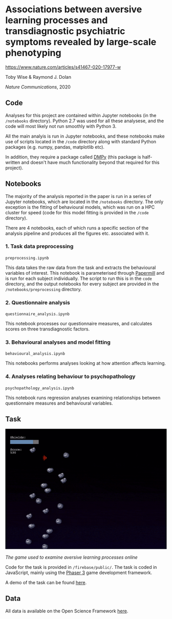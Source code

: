 
# **Associations between aversive learning processes and transdiagnostic psychiatric symptoms revealed by large-scale phenotyping**

https://www.nature.com/articles/s41467-020-17977-w

Toby Wise & Raymond J. Dolan

_Nature Communications_, 2020 


## Code

Analyses for this project are contained within Jupyter notebooks (in the `/notebooks` directory). Python 2.7 was used for all these analysese, and the code will most likely not run smoothly with Python 3.

All the main analyis is run in Jupyter notebooks, and these notebooks make use of scripts located in the `/code` directory along with standard Python packages (e.g. numpy, pandas, matplotlib etc).

In addition, they require a package called [DMPy](https://github.com/tobywise/DMpy/tree/baf71241a1ecff20a3908c99ec236e7a06c49474) (this package is half-written and doesn't have much functionality beyond that required for this project).

## Notebooks

The majority of the analysis reported in the paper is run in a series of Jupyter notebooks, which are located in the `/notebooks` directory. The only exception is the fitting of behavioural models, which was run on a HPC cluster for speed (code for this model fitting is provided in the `/code` directory).

There are 4 notebooks, each of which runs a specific section of the analysis pipeline and produces all the figures etc. associated with it.

### 1. Task data preprocessing

`preprocessing.ipynb`

This data takes the raw data from the task and extracts the behavioural variables of interest. This notebook is parameterised through [Papermill](https://papermill.readthedocs.io/) and is run for each subject individually. The script to run this is in the `code` directory, and the output notebooks for every subject are provided in the `/notebooks/preprocessing` directory.

### 2. Questionnaire analysis

`questionnaire_analysis.ipynb`

This notebook processes our questionnaire measures, and calculates scores on three transdiagnostic factors.

### 3. Behavioural analyses and model fitting
`behavioural_analysis.ipynb`

This notebooks performs analyses looking at how attention affects learning.

### 4. Analyses relating behaviour to psychopathology

`psychopathology_analysis.ipynb`

This notebook runs regression analyses examining relationships between questionnaire measures and behavioural variables.

## Task

![url](https://raw.githubusercontent.com/tobywise/tobywise.github.io/master/img/game_example.gif "The spaceship game")

_The game used to examine aversive learning processes online_

Code for the task is provided in `/firebase/public/`. The task is coded in JavaScript, mainly using the [Phaser 3](https://phaser.io/phaser3) game development framework.

A demo of the task can be found [here](https://tw-spaceship-game.firebaseapp.com/).

## Data

All data is available on the Open Science Framework [here](https://osf.io/b95w2/).
